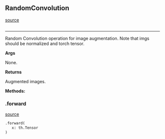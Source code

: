 #


## RandomConvolution
[source](https://github.com/RLE-Foundation/Hsuanwu/blob/main/hsuanwu/xplore/augmentation/random_convolution.py/#L6)
```python 

```


---
Random Convolution operation for image augmentation. Note that imgs should be normalized and torch tensor.


**Args**

None.


**Returns**

Augmented images.


**Methods:**


### .forward
[source](https://github.com/RLE-Foundation/Hsuanwu/blob/main/hsuanwu/xplore/augmentation/random_convolution.py/#L19)
```python
.forward(
   x: th.Tensor
)
```

